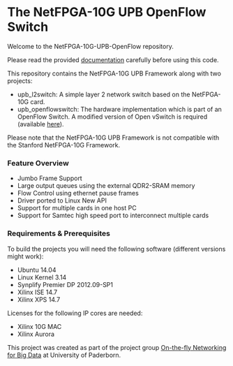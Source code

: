 The NetFPGA-10G UPB OpenFlow Switch
===================================


Welcome to the NetFPGA-10G-UPB-OpenFlow repository.

Please read the provided [documentation](docs/documentation.pdf) carefully before
using this code.

This repository contains the NetFPGA-10G UPB Framework along with two projects:
 * upb_l2switch: A simple layer 2 network switch based on the NetFPGA-10G card.
 * upb_openflowswitch: The hardware implementation which is part of an OpenFlow Switch.
A modified version of Open vSwitch is required (available [here](https://github.com/pc2/ovs)).

Please note that the NetFPGA-10G UPB Framework is not compatible with the
Stanford NetFPGA-10G Framework.

### Feature Overview

 * Jumbo Frame Support
 * Large output queues using the external QDR2-SRAM memory
 * Flow Control using ethernet pause frames
 * Driver ported to Linux New API
 * Support for multiple cards in one host PC
 * Support for Samtec high speed port to interconnect multiple cards

### Requirements & Prerequisites
To build the projects you will need the following software (different versions
might work):
 * Ubuntu 14.04
 * Linux Kernel 3.14
 * Synplify Premier DP 2012.09-SP1
 * Xilinx ISE 14.7
 * Xilinx XPS 14.7

Licenses for the following IP cores are needed:
 * Xilinx 10G MAC
 * Xilinx Aurora


This project was created as part of the project group [On-the-fly Networking
for Big Data](http://www.cs.uni-paderborn.de/fachgebiete/fachgebiet-rechnernetze/lehre/lehreteaching-ss14/pg-on-the-fly-networking-for-big-data.html)
at University of Paderborn.
